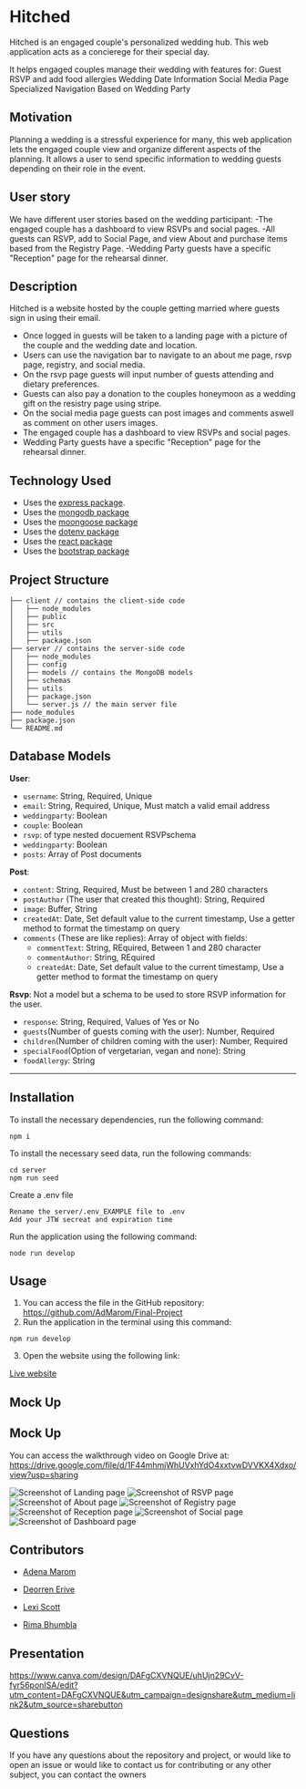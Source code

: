 # Hitched 
Hitched is an engaged couple's personalized wedding hub. This web application acts as a concierege for their special day.

It helps engaged couples manage their wedding with features for:
Guest RSVP and add food allergies
Wedding Date Information
Social Media Page
Specialized Navigation Based on Wedding Party

## Motivation
Planning a wedding is a stressful experience for many, this web application lets the engaged couple view and organize different aspects of the planning. It allows a user to send specific information to wedding guests depending on their role in the event. 

## User story
We have different user stories based on the wedding participant:
-The engaged couple has a dashboard to view RSVPs and social pages.
-All guests can RSVP, add to Social Page, and view About and purchase items based from the Registry Page. 
-Wedding Party guests have a specific "Reception" page for the rehearsal dinner.


## Description 
Hitched is a  website hosted by the couple getting married where guests sign in using their email. 
* Once logged in guests will be taken to a landing page with a picture of the couple and the wedding date and location. 
* Users can use the navigation bar to navigate to an about me page, rsvp page, registry, and social media. 
* On the rsvp page guests will input number of guests attending and dietary preferences. 
* Guests can also pay a donation to the couples honeymoon as a wedding gift on the resistry page using stripe. 
* On the social media page guests can post images and comments aswell as comment on other users images.
* The engaged couple has a dashboard to view RSVPs and social pages.
* Wedding Party guests have a specific "Reception" page for the rehearsal dinner.



## Technology Used
* Uses the [express package](https://www.npmjs.com/package/express).
* Uses the [mongodb package](https://www.npmjs.com/package/mongodb) 
* Uses the [moongoose package](https://www.npmjs.com/package/mongoose) 
* Uses the [dotenv package](https://www.npmjs.com/package/dotenv) 
* Uses the [react package](https://www.npmjs.com/package/react)
* Uses the [bootstrap package](https://www.npmjs.com/package/bootstrap)

## Project Structure
```
├── client // contains the client-side code
│   ├── node_modules
│   ├── public
│   ├── src
│   ├── utils
│   ├── package.json
├── server // contains the server-side code
│   ├── node_modules
│   ├── config
│   ├── models // contains the MongoDB models
│   ├── schemas
│   ├── utils
│   ├── package.json
│   └── server.js // the main server file
├── node_modules
├── package.json
└── README.md
```
  
## Database Models
**User**:

* `username`: String, Required, Unique
* `email`: String, Required, Unique, Must match a valid email address
* `weddingparty`: Boolean
* `couple`: Boolean
* `rsvp`: of type nested docuement RSVPschema
* `weddingparty`: Boolean
* `posts`: Array of Post documents

**Post**:

* `content`: String, Required, Must be between 1 and 280 characters
* `postAuthor` (The user that created this thought): String, Required
* `image`: Buffer, String
* `createdAt`: Date, Set default value to the current timestamp, Use a getter method to format the timestamp on query
* `comments` (These are like replies): Array of object with fields:
  * `commentText`: String, REquired, Between 1 and 280 character
  * `commentAuthor`: String, REquired
  * `createdAt`: Date, Set default value to the current timestamp, Use a getter method to format the timestamp on query

**Rsvp**: Not a model but a schema to be used to store RSVP information for the user.

* `response`: String, Required, Values of Yes or No
* `guests`(Number of guests coming with the user): Number, Required 
* `children`(Number of children coming with the user): Number, Required
* `specialFood`(Option of vergetarian, vegan and none): String
* `foodAllergy`: String

---

## Installation

  To install the necessary dependencies, run the following command:
  ```
  npm i
  ```
  To install the necessary seed data, run the following commands:
  ```
  cd server
  npm run seed
  ```
  Create a .env file
  ```
  Rename the server/.env_EXAMPLE file to .env
  Add your JTW secreat and expiration time
  ```
  Run the application using the following command:
  ```
  node run develop
  ```

## Usage
1. You can access the file in the GitHub repository: https://github.com/AdMarom/Final-Project
2. Run the application in the terminal using this command: 
```
npm run develop
```
3. Open the website using the following link:

  [Live website](https://hitched.herokuapp.com/)

## Mock Up

## Mock Up

You can access the walkthrough video on Google Drive at: https://drive.google.com/file/d/1F44mhmjWhUVxhYdO4xxtvwDVVKX4Xdxo/view?usp=sharing

![Screenshot of Landing page](./assets/hitched.PNG)
![Screenshot of RSVP page](./assets/RSVP.PNG)
![Screenshot of About page](./assets/about.PNG)
![Screenshot of Registry page](./assets/registry.PNG)
![Screenshot of Reception page](./assets/reception.PNG)
![Screenshot of Social page](./assets/social.PNG)
![Screenshot of Dashboard page](./assets/dashboard.PNG)




## Contributors

* [Adena Marom](https://github.com/AdMarom)

* [Deorren Erive](https://github.com/erive92d)

* [Lexi Scott](https://github.com/lexi-scott)

* [Rima Bhumbla](https://github.com/rbhumbla1)


## Presentation

https://www.canva.com/design/DAFgCXVNQUE/uhUjn29CvV-fyr56ponISA/edit?utm_content=DAFgCXVNQUE&utm_campaign=designshare&utm_medium=link2&utm_source=sharebutton

## Questions

  If you have any questions about the repository and project, or would like to open an issue or would like to contact us for contributing or any other subject, you can contact the owners
